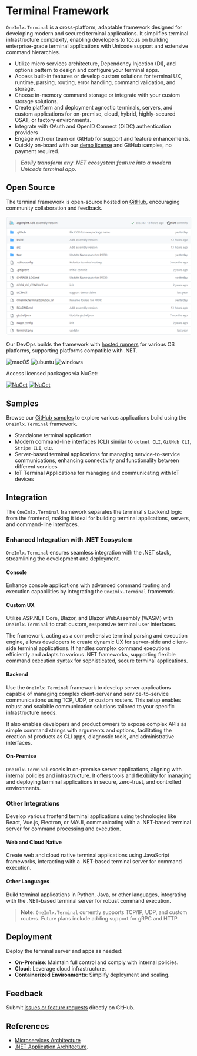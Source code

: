 # Terminal Framework
`OneImlx.Terminal` is a cross-platform, adaptable framework designed for developing modern and secured terminal applications. It simplifies terminal infrastructure complexity, enabling developers to focus on building enterprise-grade terminal applications with Unicode support and extensive command hierarchies.

- Utilize micro services architecture, Dependency Injection (DI), and options pattern to design and configure your terminal apps.
- Access built-in features or develop custom solutions for terminal UX, runtime, parsing, routing, error handling, command validation, and storage.
- Choose in-memory command storage or integrate with your custom storage solutions.
- Create platform and deployment agnostic terminals, servers, and custom applications for on-premise, cloud, hybrid, highly-secured OSAT, or factory environments.
- Integrate with OAuth and OpenID Connect (OIDC) authentication providers
- Engage with our team on GitHub for support and feature enhancements.
- Quickly on-board with our [demo license](gs/demo.md) and GitHub samples, no payment required.

> ***Easily transform any .NET ecosystem feature into a modern Unicode terminal app.***

## Open Source
The terminal framework is open-source hosted on [GitHub](https://github.com/perpetualintelligence/terminal), encouraging community collaboration and feedback.

![repo](../../images/terminal/framework/repo.png)

Our DevOps builds the framework with [hosted runners](https://docs.github.com/en/actions/using-github-hosted-runners/about-github-hosted-runners) for various OS platforms, supporting platforms compatible with .NET.

![macOS](https://img.shields.io/badge/macOS-grey?style=flat-square&logo=macos)
![ubuntu](https://img.shields.io/badge/ubuntu-grey?style=flat-square&logo=ubuntu)
![windows](https://img.shields.io/badge/windows-grey?style=flat-square&logo=windows)

Access licensed packages via NuGet:

[![NuGet](https://img.shields.io/nuget/vpre/OneImlx.Terminal?label=OneImlx.Terminal)](https://www.nuget.org/packages/OneImlx.Terminal)
[![NuGet](https://img.shields.io/nuget/vpre/OneImlx.Terminal.Authentication?label=OneImlx.Terminal.Authentication)](https://www.nuget.org/packages/OneImlx.Terminal.Authentication)

## Samples
Browse our [GitHub samples](https://github.com/perpetualintelligence/terminal/tree/main/apps) to explore various applications build using the `OneImlx.Terminal` framework.
- Standalone terminal application
- Modern command-line interfaces (CLI) similar to `dotnet CLI`, `GitHub CLI`, `Stripe CLI`, etc.
- Server-based terminal applications for managing service-to-service communications, enhancing connectivity and functionality between different services
- IoT Terminal Applications for managing and communicating with IoT devices

## Integration
The `OneImlx.Terminal` framework separates the terminal's backend logic from the frontend, making it ideal for building terminal applications, servers, and command-line interfaces.

### Enhanced Integration with .NET Ecosystem
`OneImlx.Terminal` ensures seamless integration with the .NET stack, streamlining the development and deployment.

#### Console
Enhance console applications with advanced command routing and execution capabilities by integrating the `OneImlx.Terminal` framework.

#### Custom UX
Utilize ASP.NET Core, Blazor, and Blazor WebAssembly (WASM) with `OneImlx.Terminal` to craft custom, responsive terminal user interfaces. 

The framework, acting as a comprehensive terminal parsing and execution engine, allows developers to create dynamic UX for server-side and client-side terminal applications. It handles complex command executions efficiently and adapts to various .NET frameworks, supporting flexible command execution syntax for sophisticated, secure terminal applications.

#### Backend
Use the `OneImlx.Terminal` framework to develop server applications capable of managing complex client-server and service-to-service communications using TCP, UDP, or custom routers. This setup enables robust and scalable communication solutions tailored to your specific infrastructure needs.

It also enables developers and product owners to expose complex APIs as simple command strings with arguments and options, facilitating the creation of products as CLI apps, diagnostic tools, and administrative interfaces.

#### On-Premise
`OneImlx.Terminal` excels in on-premise server applications, aligning with internal policies and infrastructure. It offers tools and flexibility for managing and deploying terminal applications in secure, zero-trust, and controlled environments.

### Other Integrations
Develop various frontend terminal applications using technologies like React, Vue.js, Electron, or MAUI, communicating with a .NET-based terminal server for command processing and execution.

#### Web and Cloud Native
Create web and cloud native terminal applications using JavaScript frameworks, interacting with a .NET-based terminal server for command execution.

#### Other Languages
Build terminal applications in Python, Java, or other languages, integrating with the .NET-based terminal server for robust command execution.

> **Note:** `OneImlx.Terminal` currently supports TCP/IP, UDP, and custom routers. Future plans include adding support for gRPC and HTTP.

## Deployment
Deploy the terminal server and apps as needed:
- **On-Premise**: Maintain full control and comply with internal policies.
- **Cloud**: Leverage cloud infrastructure.
- **Containerized Environments**: Simplify deployment and scaling.

## Feedback
Submit [issues or feature requests](https://github.com/perpetualintelligence/terminal/issues) directly on GitHub.

## References
- [Microservices Architecture](https://github.com/dotnet/docs/tree/main/docs/architecture/microservices)
- [.NET Application Architecture](https://docs.microsoft.com/en-us/dotnet/architecture/).
